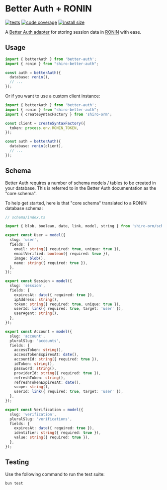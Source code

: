 # Better Auth + RONIN

[![tests](https://img.shields.io/github/actions/workflow/status/ronin-co/better-auth/validate.yml?label=tests)](https://github.com/ronin-co/better-auth/actions/workflows/validate.yml)
[![code coverage](https://img.shields.io/codecov/c/github/ronin-co/better-auth)](https://codecov.io/github/ronin-co/better-auth)
[![install size](https://packagephobia.com/badge?p=shiro-better-auth)](https://packagephobia.com/result?p=shiro-better-auth)

A [Better Auth adapter](https://www.better-auth.com/docs/concepts/database#adapters) for storing session data in [RONIN](https://ronin.co/) with ease.

## Usage

```typescript
import { betterAuth } from 'better-auth';
import { ronin } from "shiro-better-auth";

const auth = betterAuth({
  database: ronin(),
  // ...
});
```

Or if you want to use a custom client instance:

```typescript
import { betterAuth } from 'better-auth';
import { ronin } from "shiro-better-auth";
import { createSyntaxFactory } from 'shiro-orm';

const client = createSyntaxFactory({
  token: process.env.RONIN_TOKEN,
});

const auth = betterAuth({
  database: ronin(client),
  // ...
});
```

## Schema

Better Auth requires a number of schema models / tables to be created in your database. This is referred to in the Better Auth documentation as the "core schema".

To help get started, here is that "core schema" translated to a RONIN database schema:

```ts
// schema/index.ts

import { blob, boolean, date, link, model, string } from 'shiro-orm/schema';

export const User = model({
  slug: 'user',
  fields: {
    email: string({ required: true, unique: true }),
    emailVerified: boolean({ required: true }),
    image: blob(),
    name: string({ required: true }),
  },
});

export const Session = model({
  slug: 'session',
  fields: {
    expiresAt: date({ required: true }),
    ipAddress: string(),
    token: string({ required: true, unique: true }),
    userId: link({ required: true, target: 'user' }),
    userAgent: string(),
  },
});

export const Account = model({
  slug: 'account',
  pluralSlug: 'accounts',
  fields: {
    accessToken: string(),
    accessTokenExpiresAt: date(),
    accountId: string({ required: true }),
    idToken: string(),
    password: string(),
    providerId: string({ required: true }),
    refreshToken: string(),
    refreshTokenExpiresAt: date(),
    scope: string(),
    userId: link({ required: true, target: 'user' }),
  },
});

export const Verification = model({
  slug: 'verification',
  pluralSlug: 'verifications',
  fields: {
    expiresAt: date({ required: true }),
    identifier: string({ required: true }),
    value: string({ required: true }),
  },
});
```

## Testing

Use the following command to run the test suite:

```
bun test
```
